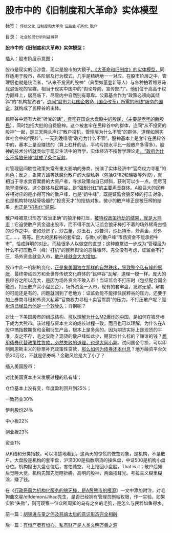 # 股市中的《旧制度和大革命》实体模型

标签： `传统文化` `旧制度和大革命` `证监会` `机构化` `散户` 

目录： `社会阶层分析利益博羿`

**股市中的《旧制度和大革命》实体模型**；

插入：股市阶层示意图；

[](http://photo.blog.sina.com.cn/showpic.html#blogid=5563a64d0102ebsa&url=http://s3.sinaimg.cn/orignal/5563a64dg7cb60159def2)







股市是现实的活沙盘，现实是股市的大鏡子[，《大革命和旧制度》的实体模型，](../../../2013/6/1/社会进化论解译“把权力关进笼子，把权利放出来”.md)同样适用于股市，各阶层及行为模式，几乎是精确地一一对应。在股市阶层之中，管理层也就是统治者，“从来不投资的股神”（典型如董登新等人）与各种拍着领导马屁混饭吃的官媒，相当于现实中国中的“舆论导向，宣传部门”。他们位于高高于权力巅峰上，居高临下，尽管内中自然别有尊卑。公募基金作为“政策必须向其倾斜”的“机构投资者”，[连同“股市为烂国企救命（国企改革）所需的圈钱”服务的国企](../../../2013/5/15/A股如果不能IPO，还能有什么用？.md)，就构成了民粹谷的主体。

民粹谷中还有大批“听党的话[”，套牢在国企大盘股中的股民，（主要是老年的新股民](../../../2012/5/13/世界上根本不存在真正被忽悠的粉丝.md)），同时包括大批的自费股神。这个被套牢在民粹谷中的群体，连同“从不投资的股神”一起，是三天两头声讨“散户投机，管理层为什么不管”的群体，道理如同实体社会中的“民粹”，一天到晚嚷嚷“政府为什么不管”。股神基本上是套牢在民粹谷中的，基本上是没赚钱的（算上杠杆的话，平均亏损水平比一般散户多得多）。股神的技术分析就类似于现实生活中的哲学，实体经济不按哲学理论走[，“政府为什么不挥狼牙棒”就成了条件反射](../../../2013/6/8/股市分析的国家标准和监管.md)。

对管理层间歇性政策失常有重大影响的券商，扮演了实体经济中“官商权力寻租”的角色；反之，象龚方雄等妖魔化散户的大型私募（包括QFII2和瑞银等外资），就相当于寻求卖官鬻爵的大资产者，寻求政策向自已倾斜，获利可以少一点，但尽可能旱涝保收。这[个群体与民粹谷，是“强制分红”的主要声音群体](../../../2013/5/21/现金分红是欺骗，送红股才是回报股民.md)。A股巨大的民粹谷相对应的是小得可怜的散户峰，也是“奶牛峰”，既是证监会狼牙棒的打击对象，也是机构特权敲骨吸髓的“投资天才”的抢劫对象。微小的散户峰正是被压榨的结果，[也正是“机构化”结果](../../../2013/4/8/股市中的机构化，实体经济中的国进民退，何其相似？.md)。

散户峰被意识形态“政治正确”的狼牙棒打压，[被特权政策抢劫的结果，就是大熊市](../../../2012/11/28/只有政治权力才有可能被滥用，“管理层”难逃罪责！.md)！它迫使散户资金退出股市，而不得不加入证监会狼牙棒打不着的场外稀奇古怪的炒作之中，诸如炒房子，炒古董，炒玉石，炒普洱，炒比特币，炒黄金，炒外汇……，等等。巨大的民粹谷的套牢盘，与微小的散户峰“市场资金不能承担牛市”，恰成鲜明的对比，而给很多人以做空的直觉；这种直觉进一步成为“管理层为什么不打压散户（峰）打机”的民粹舆论的恶性循环。完全没有考虑，证监会不打压，场外资金就会入市，[散户峰就会大大增加](../../../2012/8/28/损人不利已的愚暴贱民.md)。

股市中此一机制的变化，[正是象美国独立那样的自然秩序，导致整个私有峰的膨胀](../../../2013/6/10/美国独立的美国梦，拉动欧洲脱离愚昧，拉动世界脱离原始.md)，最终带动西方和全世界传统文化群体的“民粹谷”瓦解，道理一模一样。庞大的民粹谷之所以庞大，是因为场外资金不敢入市！当证监会不打压时（包括配合国企融资，打压散户买小盘民企），场外资金一入市，现有的套牢盘，发财无望，解套的可能还是有的。问题就回到了老地方：证监会能不能撑住民粹谷的压力，还要于加上券商寻租和外资大私募“官商权力寻租＋卖官鬻爵”的压力，不打压散户呢？[郭树清已经显示他是一个软骨头](../../../2013/4/27/理解郭树清“新政”的政治意图和可能原因.md)；肖钢呢？

对比一下美国股市的组成结构，[可以理解为什么M2爆炸的中国](../../../2013/4/15/凯恩斯主义的基础货币与M2之间的乘数和国进民退；.md)，是如何在狼牙棒下成为大熊市。该过程与资本主义的成长过程一致，而且也可以理解，为什么在A股中搞指数期货和金融衍生产品，根本上是多余的。因为期货实际上是现货的平准，皮之不存，毛之安附？现货的散户峰如此少，期货炒什么标的？赚谁的钱？[想用债券代替政策性贷款，必然失败的道理，也是大同小异](../../../2012/5/31/郭树清主席缺乏专业常识.md)。试问国企亏损，可以印制凯恩斯主义的钞票补充政策性贷款，[那么如何为债券还本付息](../../../2013/5/30/从中国银行业骗贷的潜规则，深入理解优先股的葫芦.md)？地方融资平台欠债20万亿，不就是债券吗？金融风险是大了小了？

插入美国股市：

[](http://photo.blog.sina.com.cn/showpic.html#blogid=5563a64d0102ebsa&url=http://s5.sinaimg.cn/orignal/5563a64dgdf1c0e577724)





对比美国资本主义发展过程的私有峰；



[](http://photo.blog.sina.com.cn/showpic.html#blogid=5563a64d0102ebsa&url=http://s14.sinaimg.cn/orignal/5563a64dgdf1c0fd53d7d)





仓位基本上没有变，年度盈利回升到25%；

一致药业30%

伊利股份24%

中小板22%

创业板23%

资金1%

从K线和分类指数，可以清楚地看到，这两天的惊慌的做空对象，是机构，不是散户。大盘股是机构的套牢盘，沪深300是指数期货的操纵盘，中证500是机构小盘仓位。机构抛出大盘仓位后，害怕踏空，马上抢回小盘股。That
is it；散户后知后觉睡大觉，机构先知先觉瞎折腾，高明的股神，两面挨耳光。考拉主义糊里糊涂，赚了钱。

在《[行政恶霸为机构化服务的狼牙棒，是A股熊市的根源](../../../2013/6/13/行政恶霸为机构化服务的狼牙棒，是A股熊市的根源.md)》一文中添加附注，对毛狗曲文星/elfdemon/Jihad先生，是否已经拥有管理员删帖权限，作一实验。如果实验“失败”，则可观察一位众所周知的乌有之乡的毛狗，是怎么与民粹如鱼得水。



前一篇：[胡锡进与童之伟及慈禧太后的意识形态完全相融](../../../2013/6/14/胡锡进与童之伟及慈禧太后的意识形态完全相融.md)

后一篇：[有恒产者有恒心，私有财产是人类文明万善之源](../../../2013/6/15/有恒产者有恒心，私有财产是人类文明万善之源.md)